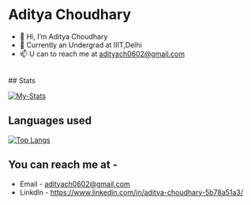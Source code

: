 # Aditya Choudhary

- 👋 Hi, I’m Aditya Choudhary
- 🌱 Currently an Undergrad at IIIT,Delhi
- 📫 U can to reach me at adityach0602@gmail.com
<br>
## Stats

[![My-Stats](https://github-readme-stats.vercel.app/api?username=Treridith&theme=radical&show_icons=true&layout=compact&height=30)](https://github.com/Treridith)

## Languages used

[![Top Langs](https://github-readme-stats.vercel.app/api/top-langs/?username=Treridith&theme=radical&layout=compact)](https://github.com/Treridith)

## You can reach me at -

- Email - adityach0602@gmail.com
- Linkdln - https://www.linkedin.com/in/aditya-choudhary-5b78a51a3/
